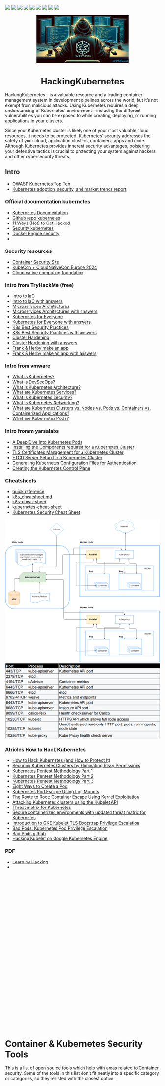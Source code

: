 <p>
  <img  src="https://img.shields.io/github/stars/BEPb/HackingKubernetes" />
  <img src="https://img.shields.io/github/contributors/BEPb/HackingKubernetes" />
  <img src="https://img.shields.io/github/last-commit/BEPb/HackingKubernetes" />
  <img src="https://visitor-badge.laobi.icu/badge?page_id=BEPb.HackingKubernetes" />
  <img src="https://img.shields.io/github/languages/count/BEPb/HackingKubernetes" />
  <img src="https://img.shields.io/github/languages/top/BEPb/HackingKubernetes" />
  <img src="https://img.shields.io/badge/license-MIT-blue.svg?color=f64152" />
  <img  src="https://img.shields.io/github/issues/BEPb/HackingKubernetes" />
  <img  src="https://img.shields.io/github/issues-pr/BEPb/HackingKubernetes" />
</p>
<div align="center">

<img src="./art/HackingKubernetes.png" alt="logo" width="300" height="156.5">

# HackingKubernetes 
</div>

HackingKubernetes - is a valuable resource and a leading container management system in development pipelines across 
the world, but it’s not exempt from malicious attacks. Using Kubernetes requires a deep understanding of Kubernetes’ 
environment—including the different vulnerabilities you can be exposed to while creating, deploying, or running 
applications in your clusters.

Since your Kubernetes cluster is likely one of your most valuable cloud resources, it needs to be protected. 
Kubernetes’ security addresses the safety of your cloud, application clusters, containers, apps and code. Although 
Kubernetes provides inherent security advantages, bolstering your defensive tactics is crucial to protecting your 
system against hackers and other cybersecurity threats.    

## Intro
- [OWASP Kubernetes Top Ten](https://owasp.org/www-project-kubernetes-top-ten/)
- [Kubernetes adoption, security, and market trends report](https://www.redhat.com/en/resources/kubernetes-adoption-security-market-trends-overview)


### Official documentation kubernetes
- [Kubernetes Documentation](https://kubernetes.io/docs/home/)
- [Github repo kubernetes](https://github.com/kubernetes/kubernetes/)
- [11 Ways (Not) to Get Hacked](https://kubernetes.io/blog/2018/07/18/11-ways-not-to-get-hacked/)
- [Security kubernetes](https://kubernetes.io/docs/concepts/security/)
- [Docker Engine security](https://docs.docker.com/engine/security/)
- 

### Security resources
- [Container Security Site](https://www.container-security.site/)
- [KubeCon + CloudNativeCon Europe 2024](https://www.youtube.com/playlist?list=PLj6h78yzYM2N8nw1YcqqKveySH6_0VnI0)
- [Cloud native computing foundation](https://www.cncf.io/)

### Intro from TryHackMe (free)
- [Intro to IaC](https://tryhackme.com/r/room/introtoiac)
- [Intro to IaC with answers](https://github.com/BEPb/tryhackme/blob/master/01.easy/Intro%20to%20IaC.md)
- [Microservices Architectures](https://tryhackme.com/r/room/microservicearchitectures)
- [Microservices Architectures with answers](https://github.com/BEPb/tryhackme/blob/master/01.easy/Microservices%20Architectures.md)
- [Kubernetes for Everyone](https://tryhackme.com/r/room/kubernetesforyouly)
- [Kubernetes for Everyone with answers](https://github.com/BEPb/tryhackme/blob/master/02.Medium/Kubernetes%20for%20Everyone.md)
- [K8s Best Security Practices](https://tryhackme.com/r/room/k8sbestsecuritypractices)
- [K8s Best Security Practices with answers](https://github.com/BEPb/tryhackme/blob/master/02.Medium/K8s%20Best%20Security%20Practices.md)
- [Cluster Hardening](https://tryhackme.com/r/room/clusterhardening)
- [Cluster Hardening with answers](https://github.com/BEPb/tryhackme/blob/master/02.Medium/Cluster%20Hardening.md)
- [Frank & Herby make an app](https://tryhackme.com/r/room/frankandherby)
- [Frank & Herby make an app with answers](https://github.com/BEPb/tryhackme/blob/master/02.Medium/Frank%20%26%20Herby%20make%20an%20app.md)

### Intro from vmware
- [What is Kubernetes?](https://www.vmware.com/topics/kubernetes)
- [What is DevSecOps?](https://tanzu.vmware.com/devsecops)
- [What is Kubernetes Architecture?](https://www.vmware.com/topics/kubernetes-architecture)
- [What are Kubernetes Services?](https://www.vmware.com/topics/kubernetes-services)
- [What is Kubernetes Security?](https://www.vmware.com/topics/kubernetes-security)
- [What is Kubernetes Networking?](https://www.vmware.com/topics/kubernetes-networking)
- [What are Kubernetes Clusters vs. Nodes vs. Pods vs. Containers vs. Containerized Applications?](https://www.vmware.com/topics/components-kubernetes)
- [What are Kubernetes Pods?](https://www.vmware.com/topics/kubernetes-pods)

### Intro fromm yarsalabs
- [A Deep Dive Into Kubernetes Pods](https://blog.yarsalabs.com/a-deep-dive-into-kubernetes-pods/)
- [Installing the Components required for a Kubernetes Cluster](https://blog.yarsalabs.com/kubernetes-cluster-from-scratch-part1/)
- [TLS Certificates Management for a Kubernetes Cluster](https://blog.yarsalabs.com/kubernetes-cluster-from-scratch-part2/)
- [ETCD Server Setup for a Kubernetes Cluster](https://blog.yarsalabs.com/kubernetes-cluster-from-scratch-part3/)
- [Generating Kubernetes Configuration Files for Authentication](https://blog.yarsalabs.com/kubernetes-cluster-from-scratch-part4/)
- [Creating the Kubernetes Control Plane](https://blog.yarsalabs.com/kubernetes-cluster-from-scratch-part5/)


### Cheatsheets

- [quick reference](https://kubernetes.io/docs/reference/kubectl/quick-reference/)
- [k8s_cheatsheet.md](https://github.com/BEPb/HackingKubernetes/blob/master/pdf/k8s_cheatsheet.md)
- [k8s-cheat-sheet](https://encore.dev/resources/k8s-cheat-sheet)
- [kubernetes-cheat-sheet](https://www.mirantis.com/blog/kubernetes-cheat-sheet)
- [Kubernetes Security Cheat Sheet](https://cheatsheetseries.owasp.org/cheatsheets/Kubernetes_Security_Cheat_Sheet.html#securing-data)

<img src="./art/kubernetes_arquitecture.png" alt="arquitecture">
<img src="./art/ports_kubernetes.png" alt="ports">

### Atricles How to Hack Kubernetes
- [How to Hack Kubernetes (and How to Protect It)](https://goteleport.com/blog/how-to-hack-kubernetes/)
- [Securing Kubernetes Clusters by Eliminating Risky Permissions](https://www.cyberark.com/resources/threat-research-blog/securing-kubernetes-clusters-by-eliminating-risky-permissions)
- [Kubernetes Pentest Methodology Part 1](https://www.cyberark.com/resources/threat-research-blog/kubernetes-pentest-methodology-part-1)
- [Kubernetes Pentest Methodology Part 2](https://www.cyberark.com/resources/threat-research-blog/kubernetes-pentest-methodology-part-2)
- [Kubernetes Pentest Methodology Part 3](https://www.cyberark.com/resources/threat-research-blog/kubernetes-pentest-methodology-part-3)
- [Eight Ways to Create a Pod](https://www.cyberark.com/resources/threat-research-blog/eight-ways-to-create-a-pod)
- [Kubernetes Pod Escape Using Log Mounts](https://www.aquasec.com/blog/kubernetes-security-pod-escape-log-mounts/)
- [The Route to Root: Container Escape Using Kernel Exploitation](https://www.cyberark.com/resources/threat-research-blog/the-route-to-root-container-escape-using-kernel-exploitation)
- [Attacking Kubernetes clusters using the Kubelet API](https://faun.pub/attacking-kubernetes-clusters-using-the-kubelet-api-abafc36126ca)
- [Threat matrix for Kubernetes](https://www.microsoft.com/en-us/security/blog/2020/04/02/attack-matrix-kubernetes/)
- [Secure containerized environments with updated threat matrix for Kubernetes](https://www.microsoft.com/en-us/security/blog/2021/03/23/secure-containerized-environments-with-updated-threat-matrix-for-kubernetes/)
- [Introduction to GKE Kubelet TLS Bootstrap Privilege Escalation](https://rhinosecuritylabs.com/cloud-security/kubelet-tls-bootstrap-privilege-escalation/)
- [Bad Pods: Kubernetes Pod Privilege Escalation](https://bishopfox.com/blog/kubernetes-pod-privilege-escalation)
- [Bad Pods github](https://github.com/BishopFox/badPods)
- [Hacking Kubelet on Google Kubernetes Engine](https://www.4armed.com/blog/hacking-kubelet-on-gke/)

### PDF
- [Learn by Hacking](https://github.com/calinah/learn-by-hacking-kccn/blob/master/Learn%20by%20Hacking.pdf)
- 



<main>  <h1 id="container--kubernetes-security-tools"> <a href="#container--kubernetes-security-tools" class="anchor-heading" aria-labelledby="container--kubernetes-security-tools"><svg viewBox="0 0 16 16" aria-hidden="true"><use xlink:href="#svg-link"></use></svg></a> Container &amp; Kubernetes Security Tools </h1><p>This is a list of open source tools which help with areas related to Container security. Some of the tools in this list don’t fit neatly into a specific category or categories, so they’re listed with the closest option.</p> <h2 id="container-attack-surface-assessment--breakout-tools"> <a href="#container-attack-surface-assessment--breakout-tools" class="anchor-heading" aria-labelledby="container-attack-surface-assessment--breakout-tools"><svg viewBox="0 0 16 16" aria-hidden="true"><use xlink:href="#svg-link"></use></svg></a> Container Attack Surface Assessment &amp; Breakout Tools </h2> <p>Useful tools to run inside a container to assess the sandbox that’s in use, and exploit some common breakout issues.</p> <ul> <li><a href="https://github.com/stealthcopter/deepce">deepce</a> - Docker Enumeration, Escalation of Privileges and Container Escapes</li> <li><a href="https://github.com/cdk-team/CDK">CDK</a> - Container and Kubernetes auditing and breakout tool.</li> </ul> <h2 id="container-vulnerability-scanning-tools"> <a href="#container-vulnerability-scanning-tools" class="anchor-heading" aria-labelledby="container-vulnerability-scanning-tools"><svg viewBox="0 0 16 16" aria-hidden="true"><use xlink:href="#svg-link"></use></svg></a> Container Vulnerability Scanning Tools </h2> <ul> <li><a href="https://github.com/aquasecurity/trivy">Trivy</a> - Vulnerability and IaC scanner</li> <li><a href="https://github.com/anchore/grype">Grype</a> - Container vulnerability scanner</li> <li><a href="https://github.com/quay/clair">clair</a> - Container vulnerability scanner</li> <li><a href="https://docs.docker.com/scout/">Docker Scout</a> - Container Vulnerability scanner</li> <li><a href="https://github.com/AppThreat/dep-scan">dep-scan</a> - Vulnerability and mis-configuration scanner</li> <li><a href="https://github.com/neuvector/scanner">Neuvector Scanner</a> - Container Vulnerability Scanning Tool.</li> </ul> <h2 id="iac-scanning-tools-that-cover-container-formats"> <a href="#iac-scanning-tools-that-cover-container-formats" class="anchor-heading" aria-labelledby="iac-scanning-tools-that-cover-container-formats"><svg viewBox="0 0 16 16" aria-hidden="true"><use xlink:href="#svg-link"></use></svg></a> IaC Scanning Tools that cover container formats </h2> <ul> <li><a href="https://github.com/aquasecurity/trivy">Trivy</a> - Vulnerability and IaC scanner</li> <li><a href="https://github.com/bridgecrewio/checkov">Checkov</a> - IaC scanner</li> <li><a href="https://github.com/Checkmarx/kics">KICS</a> - IaC scanner</li> <li><a href="https://github.com/AppThreat/dep-scan">dep-scan</a> - Vulnerability and mis-configuration scanner</li> <li><a href="https://github.com/tenable/terrascan">Terrascan</a> - IAC Scanner for various formats including Docker and Kubernetes</li> <li><a href="https://github.com/hadolint/hadolint">hadolint</a> - Docker file linter</li> </ul> <h2 id="docker-security-tools"> <a href="#docker-security-tools" class="anchor-heading" aria-labelledby="docker-security-tools"><svg viewBox="0 0 16 16" aria-hidden="true"><use xlink:href="#svg-link"></use></svg></a> Docker Security Tools </h2> <ul> <li><a href="https://github.com/docker/docker-bench-security">docker bench</a> - Docker CIS Benchmark assessment tool</li> <li><a href="https://github.com/goodwithtech/dockle">Dockle</a> - Container Image Linter</li> <li><a href="https://github.com/mondoohq/cnspec">cnspec</a> - Assessment tool for multiple platforms including Docker and Kubernetes</li> </ul> <h2 id="container-runtime-security-tools"> <a href="#container-runtime-security-tools" class="anchor-heading" aria-labelledby="container-runtime-security-tools"><svg viewBox="0 0 16 16" aria-hidden="true"><use xlink:href="#svg-link"></use></svg></a> Container Runtime Security Tools </h2> <ul> <li><a href="https://github.com/aquasecurity/tracee">Tracee</a>. Container runtime security tooling</li> <li><a href="https://github.com/falcosecurity/falco">Falco</a>. Container runtime security tooling</li> <li><a href="https://github.com/kubearmor/KubeArmor">Kubearmor</a>. Container runtime security enforcement tool</li> <li><a href="https://github.com/cilium/tetragon">Tetragon</a>. Container runtime security tool</li> </ul> <h2 id="container-registry-tools"> <a href="#container-registry-tools" class="anchor-heading" aria-labelledby="container-registry-tools"><svg viewBox="0 0 16 16" aria-hidden="true"><use xlink:href="#svg-link"></use></svg></a> Container Registry Tools </h2> <ul> <li><a href="https://github.com/regclient/regclient">regclient</a> - Another tool for interacting with container registries</li> <li><a href="https://github.com/google/go-containerregistry">crane</a> - Tool for interacting with Container registries.</li> <li><a href="https://github.com/containers/skopeo">skopeo</a> - Tool for interaction with Container registries</li> </ul> <h2 id="container-image-tools"> <a href="#container-image-tools" class="anchor-heading" aria-labelledby="container-image-tools"><svg viewBox="0 0 16 16" aria-hidden="true"><use xlink:href="#svg-link"></use></svg></a> Container Image Tools </h2> <ul> <li><a href="https://github.com/wagoodman/dive">Dive</a> - Tool for exploring Container image layers</li> </ul> <h2 id="kubernetes-tools"> <a href="#kubernetes-tools" class="anchor-heading" aria-labelledby="kubernetes-tools"><svg viewBox="0 0 16 16" aria-hidden="true"><use xlink:href="#svg-link"></use></svg></a> Kubernetes Tools </h2> <h3 id="rbac-assessment-tools"> <a href="#rbac-assessment-tools" class="anchor-heading" aria-labelledby="rbac-assessment-tools"><svg viewBox="0 0 16 16" aria-hidden="true"><use xlink:href="#svg-link"></use></svg></a> RBAC Assessment Tools </h3> <ul> <li><a href="https://github.com/alcideio/rbac-tool">rbac-tool</a> - RBAC Tool for Kubernetes</li> <li><a href="https://github.com/cyberark/KubiScan">kubiScan</a> - Tool to scan Kubernetes clusters for risky permissions</li> <li><a href="https://github.com/appvia/krane">krane</a> - Kubernetes RBAC static analysis &amp; visualisation tool</li> <li><a href="https://github.com/raesene/eathar">eathar</a> - Kubernetes security assessment tool focusing on workload security and RBAC.</li> </ul> <h3 id="kubernetes-security-auditing-tools"> <a href="#kubernetes-security-auditing-tools" class="anchor-heading" aria-labelledby="kubernetes-security-auditing-tools"><svg viewBox="0 0 16 16" aria-hidden="true"><use xlink:href="#svg-link"></use></svg></a> Kubernetes Security Auditing Tools </h3> <ul> <li><a href="https://github.com/aquasecurity/kube-bench">kube-bench</a> - Tool to assess compliance with the CIS benchmark for various Kubernetes distributions</li> <li><a href="https://github.com/armosec/kubescape">kubescape</a> - Kubernetes security assessment tool</li> <li><a href="https://github.com/Shopify/kubeaudit">kubeaudit</a> - Kubernetes security assessment tool focusing on workload security</li> <li><a href="https://github.com/controlplaneio/kubesec">kubesec</a> - Kubernetes security assessment tool focusing on workload security</li> <li><a href="https://github.com/zegl/kube-score">kubescore</a> - Kubernetes security and reliability assessment tool focusing on workload security.</li> <li><a href="https://github.com/raesene/eathar">eathar</a> - Kubernetes security assessment tool focusing on workload security and RBAC.</li> <li><a href="https://github.com/derailed/popeye">popeye</a> - Kubernetes cluster scanner, looking for possible mis-configurations.</li> <li><a href="https://github.com/mondoohq/cnspec">cnspec</a> - Assessment tool for multiple platforms including Docker and Kubernetes</li> </ul> <h3 id="kubernetes-penetration-testing-tools"> <a href="#kubernetes-penetration-testing-tools" class="anchor-heading" aria-labelledby="kubernetes-penetration-testing-tools"><svg viewBox="0 0 16 16" aria-hidden="true"><use xlink:href="#svg-link"></use></svg></a> Kubernetes Penetration Testing Tools </h3> <ul> <li><a href="https://github.com/inguardians/peirates">peirates</a> - Kubernetes container breakout tool</li> <li><a href="https://github.com/quarkslab/kdigger">kdigger</a> - Kubernetes breakout/discovery tool</li> <li><a href="https://github.com/raesene/teisteanas">teisteanas</a> - Tool to create kubeconfig files based on the CertificateSigningRequest API.</li> <li><a href="https://github.com/raesene/tocan">tòcan</a> - Tool to create kubeconfig files based on the TokenRequest API.</li> <li><a href="https://github.com/DataDog/managed-kubernetes-auditing-toolkit/">MKAT</a> - Managed Kubernetes Auditing Tool. Focuses on exploring security issues in managed Kubernetes (e.g. EKS)</li> <li><a href="https://kubehound.io/">Kubehound</a> - KubeHound creates a graph of attack paths in a Kubernetes cluster</li> <li><a href="https://github.com/WithSecureLabs/IceKube">IceKube</a> - Kubernetes attack path evaluation tool.</li> <li><a href="https://github.com/wiz-sec-public/namespacehound/">namespacehound</a> - Tool to test a cluster for possible namespace breakouts where multi-tenancy is in use.</li> </ul> <h3 id="kubelet-tools"> <a href="#kubelet-tools" class="anchor-heading" aria-labelledby="kubelet-tools"><svg viewBox="0 0 16 16" aria-hidden="true"><use xlink:href="#svg-link"></use></svg></a> Kubelet Tools </h3> <ul> <li><a href="https://github.com/cyberark/kubeletctl">kubeletctl</a> - This is a good tool to automate the process of assessing a kubelet instance. If the instance is vulnerable it can also carry out some exploit tasks</li> <li><a href="https://github.com/raesene/kubelet_dumper">kubelet dumper</a> - PoC tool to dump Kubelet configurations for review.</li> </ul> <h3 id="etcd-tools"> <a href="#etcd-tools" class="anchor-heading" aria-labelledby="etcd-tools"><svg viewBox="0 0 16 16" aria-hidden="true"><use xlink:href="#svg-link"></use></svg></a> etcd Tools </h3> <ul> <li><a href="https://github.com/jpbetz/auger">auger</a> - Tool for decoding information pulled directly from the etcd database</li> </ul> <h3 id="security-observability-tools"> <a href="#security-observability-tools" class="anchor-heading" aria-labelledby="security-observability-tools"><svg viewBox="0 0 16 16" aria-hidden="true"><use xlink:href="#svg-link"></use></svg></a> Security Observability Tools </h3> <ul> <li><a href="https://github.com/deepfence/ThreatMapper">ThreatMapper</a>. Cloud + Container Security observability</li> </ul> <h3 id="training-tools"> <a href="#training-tools" class="anchor-heading" aria-labelledby="training-tools"><svg viewBox="0 0 16 16" aria-hidden="true"><use xlink:href="#svg-link"></use></svg></a> Training Tools </h3> <p>If you’re looking to practice with some of the tools here, in a safe environment, there are projects to help with that.</p> <ul> <li><a href="https://github.com/raesene/kube_security_lab">Kube Security Lab</a> - Basic set of Kubernetes security scenarios implemented in Ansible with KinD</li> <li><a href="https://github.com/kubernetes-simulator/simulator">Kubernetes Simulator</a> - AWS based Kubernetes cluster environment with different vulnerability scenarios</li> <li><a href="https://github.com/madhuakula/kubernetes-goat">Kubernetes Goat</a> - Focuses on vulnerable deployments on top of an existing cluster. Also available on line <a href="https://katacoda.com/madhuakula/scenarios/kubernetes-goat">with Katacoda</a></li> <li><a href="https://github.com/TremoloSecurity/k8s-idm-lab">K8s-iam-lab</a> - Kubernetes IAM Lab</li> </ul> <h3 id="kubernetes-honeypot-projects"> <a href="#kubernetes-honeypot-projects" class="anchor-heading" aria-labelledby="kubernetes-honeypot-projects"><svg viewBox="0 0 16 16" aria-hidden="true"><use xlink:href="#svg-link"></use></svg></a> Kubernetes Honeypot projects </h3> <ul> <li><a href="https://github.com/Zeerg/helix-honeypot">Helix Honeypot</a> - Kubernetes API server honeypot</li> <li><a href="https://blog.thinkst.com/2021/11/a-kubeconfig-canarytoken.html">Kubernetes Honeytokens</a> - A honey token Canary for use with honeypots.</li> </ul> <h3 id="kubernetes-security-improvement-tools"> <a href="#kubernetes-security-improvement-tools" class="anchor-heading" aria-labelledby="kubernetes-security-improvement-tools"><svg viewBox="0 0 16 16" aria-hidden="true"><use xlink:href="#svg-link"></use></svg></a> Kubernetes Security Improvement Tools </h3> <ul> <li><a href="https://github.com/kubernetes-sigs/security-profiles-operator">Security Profiles Operator</a> - Kubernetes operator for security profiles</li> <li><a href="https://github.com/aws-samples/hardeneks">hardeneks</a> - Tool to harden EKS clusters</li> </ul> <h1 id="deprecatedunmaintained-tools"> <a href="#deprecatedunmaintained-tools" class="anchor-heading" aria-labelledby="deprecatedunmaintained-tools"><svg viewBox="0 0 16 16" aria-hidden="true"><use xlink:href="#svg-link"></use></svg></a> Deprecated/Unmaintained Tools </h1> <p>Inevitably over time, some tools will become unmaintained and deprecated. Whilst they may still work ok, caution is needed. If I’ve listed you here and you’re not deprecated just open an issue to move it back :)</p> <ul> <li><a href="https://github.com/aquasecurity/kube-hunter">kube-hunter</a> - Tool to test and exploit standard Kubernetes Security Vulnerabilities</li> <li><a href="https://github.com/aquasecurity/kubectl-who-can">kubectl-who-can</a> - Tool that lets you ask “who can” do things in RBAC, e.g. who can get secrets</li> <li><a href="https://github.com/corneliusweig/rakkess">rakkess</a> - Shows the RBAC permissions available to a user as a list</li> <li><a href="https://github.com/team-soteria/rback">rback</a> - tool for graphical representation of RBAC permissions in a kubernetes cluster</li> <li><a href="https://github.com/genuinetools/amicontained">amicontained</a> - will show you information about the container runtime and rights you have</li> <li><a href="https://github.com/nccgroup/ConMachi/">ConMachi</a> - Pentester focused container attack surface assessment tool</li> <li><a href="https://github.com/brompwnie/botb">botb</a> - Container breakout assessment tool. Can automatically exploit common issues like the Docker socket mount</li> <li><a href="https://github.com/antitree/keyctl-unmask">keyctl-unmask</a> - Tool that specifically focuses on grabbing kernel keyring entries from containers that allow the keyctl syscall</li> <li><a href="https://github.com/nccgroup/go-pillage-registries">go-pillage-registries</a> - Tool to search the manifests and configuration for images in a registry for potentially sensitive information</li> <li><a href="https://github.com/genuinetools/reg">reg</a> - Tool for interacting with Container registries</li> <li><a href="https://github.com/P3GLEG/Whaler">Whaler</a> - Tool to reverse Docker images into Dockerfiles.</li> <li><a href="https://github.com/PaloAltoNetworks/rbac-police">RBAC Police</a> - RBAC policy evaluation.</li> <li><a href="https://github.com/vchinnipilli/kubestrike">kubestrike</a> - Security auditing tool for Kubernetes looks at Authenticated and unauthenticated scanning</li> <li><a href="https://github.com/Rolix44/Kubestroyer">kubestroyer</a> - Kubernetes pentesting tool.</li> <li><a href="https://github.com/redhuntlabs/kubestalk">kubestalk</a> - Black Box Kubernetes Pentesting Tool.</li> <li><a href="https://github.com/yasindce1998/KubeDagger">kubedagger</a> - Kubernetes offensive framework built in eBPF.</li> <li><a href="https://github.com/cyberark/kubesploit">kubesploit</a> - Kubesploit is a cross-platform post-exploitation HTTP/2 Command &amp; Control server and agent written in Golang, focused on containerized environments</li> <li><a href="https://github.com/Maddosaurus/k8spot">k8spot</a> - Kubernetes honeypot.</li> </ul> </main>



<img src="./art/HackingKubernetes0.jpg" alt="logo">

